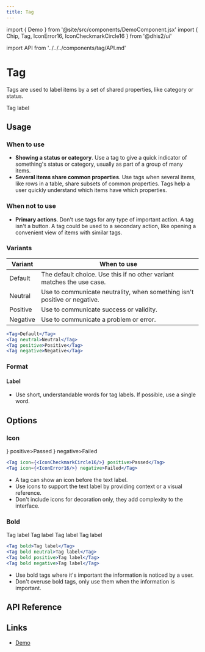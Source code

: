 ```yaml
---
title: Tag
---
```


import { Demo } from '@site/src/components/DemoComponent.jsx'
import { Chip, Tag, IconError16, IconCheckmarkCircle16 } from '@dhis2/ui'

import API from '../../../components/tag/API.md'

# Tag

Tags are used to label items by a set of shared properties, like category or status.

<Demo>
    <Tag>Tag label</Tag>
</Demo>

## Usage

### When to use

-   **Showing a status or category**. Use a tag to give a quick indicator of something's status or category, usually as part of a group of many items.
-   **Several items share common properties**. Use tags when several items, like rows in a table, share subsets of common properties. Tags help a user quickly understand which items have which properties.

### When not to use

-   **Primary actions**. Don't use tags for any type of important action. A tag isn't a button. A tag could be used to a secondary action, like opening a convenient view of items with similar tags.

### Variants

| Variant                      | When to use                                                               |
| ---------------------------- | ------------------------------------------------------------------------- |
| <Tag>Default</Tag>           | The default choice. Use this if no other variant matches the use case.    |
| <Tag neutral>Neutral</Tag>   | Use to communicate neutrality, when something isn't positive or negative. |
| <Tag positive>Positive</Tag> | Use to communicate success or validity.                                   |
| <Tag negative>Negative</Tag> | Use to communicate a problem or error.                                    |

```jsx
<Tag>Default</Tag>
<Tag neutral>Neutral</Tag>
<Tag positive>Positive</Tag>
<Tag negative>Negative</Tag>
```

### Format

#### Label

-   Use short, understandable words for tag labels. If possible, use a single word.

## Options

### Icon

<Demo>
    <div className='stacked-examples-horizontal'>
        <Tag icon={<IconCheckmarkCircle16/>} positive>Passed</Tag>
        <Tag icon={<IconError16/>} negative>Failed</Tag>
    </div>
</Demo>

```jsx
<Tag icon={<IconCheckmarkCircle16/>} positive>Passed</Tag>
<Tag icon={<IconError16/>} negative>Failed</Tag>
```

-   A tag can show an icon before the text label.
-   Use icons to support the text label by providing context or a visual reference.
-   Don't include icons for decoration only, they add complexity to the interface.

### Bold

<Demo>
    <div className='stacked-examples-horizontal'>
        <Tag bold>Tag label</Tag>
        <Tag bold neutral>Tag label</Tag>
        <Tag bold positive>Tag label</Tag>
        <Tag bold negative>Tag label</Tag>
    </div>
</Demo>

```jsx
<Tag bold>Tag label</Tag>
<Tag bold neutral>Tag label</Tag>
<Tag bold positive>Tag label</Tag>
<Tag bold negative>Tag label</Tag>
```

-   Use bold tags where it's important the information is noticed by a user.
-   Don't overuse bold tags, only use them when the information is important.

## API Reference

<API />

## Links

-   <a href="/demo/?path=/story/tag--default" target="_blank">Demo</a>
